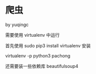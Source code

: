 # 爬虫
by yuqingc

需要使用 virtualenv 中运行

首先使用 sudo pip3 install virtualenv 安装

virtualenv -p python3 pachong

还需要装一些依赖库 beautifulsoup4
